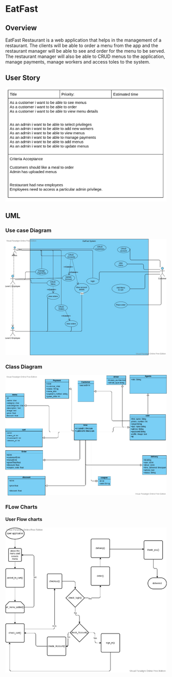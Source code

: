 # EatFast

## Overview
EatFast Restaurant is a web application that helps in the management of a restaurant. The clients will be able to order a menu from the app and the restaurant manager will be able to see and  order for the menu to be served. The restaurant manager will also be able to CRUD menus to the application, manage payments, manage workers and access toles to the system.  

## User Story
 <img src="UML/user_story.png" width="800" title="User Story">

 ## UML
 ### Use case Diagram
  <img src="UML/eatFast_use_case.jpg" width="800" title="User Story">

  ### Class Diagram
  <img src="UML/EatFast_Class_Diagram.png" width="800" title="User class Diagram">

  ### FLow Charts

  #### User Flow charts
<img src="UML/user_flow_chart.jpg" width="800" title="User Flow Chart">
